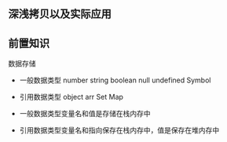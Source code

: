 ## 深浅拷贝以及实际应用

## 前置知识
数据存储
- 一般数据类型
 number string boolean null undefined Symbol
 - 引用数据类型
 object arr Set Map
 
 - 一般数据类型变量名和值是存储在栈内存中
 - 引用数据类型变量名和指向保存在栈内存中，值是保存在堆内存中
 ```javascript







```
